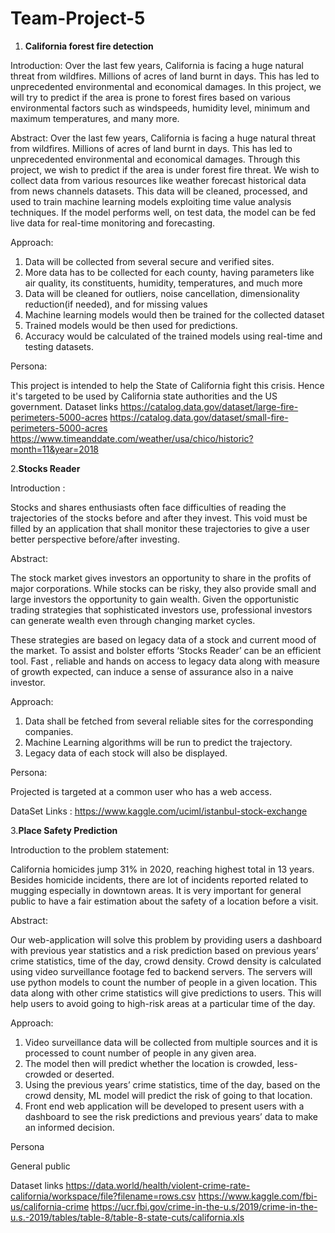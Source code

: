 # Team-Project-5

1. **California forest fire detection**


Introduction:
Over the last few years, California is facing a huge natural threat from wildfires. Millions of acres of land burnt in days. This has led to unprecedented environmental and economical damages. In this project, we will try to predict if the area is prone to forest fires based on various environmental factors such as windspeeds, humidity level, minimum and maximum temperatures, and many more.

Abstract:
Over the last few years, California is facing a huge natural threat from wildfires. Millions of acres of land burnt in days. This has led to unprecedented environmental and economical damages. Through this project, we wish to predict if the area is under forest fire threat. We wish to collect data from various resources like weather forecast historical data from news channels datasets. This data will be cleaned, processed, and used to train machine learning models exploiting time value analysis techniques. If the model performs well, on test data, the model can be fed live data for real-time monitoring and forecasting.

Approach:
1) Data will be collected from several secure and verified sites.
2) More data has to be collected for each county, having parameters like air quality, its constituents, humidity, temperatures, and much more
3) Data will be cleaned for outliers, noise cancellation, dimensionality reduction(if needed), and for missing values 
4) Machine learning models would then be trained for the collected dataset
5) Trained models would be then used for predictions.
6) Accuracy would be calculated of the trained models using real-time and testing datasets.

Persona:


This project is intended to help the State of California fight this crisis. Hence it's targeted to be used by California state authorities and the US government.
Dataset links
https://catalog.data.gov/dataset/large-fire-perimeters-5000-acres
https://catalog.data.gov/dataset/small-fire-perimeters-5000-acres
https://www.timeanddate.com/weather/usa/chico/historic?month=11&year=2018


2.**Stocks Reader**

Introduction :

Stocks and shares enthusiasts often face difficulties of reading the trajectories of the stocks before and after they invest. This void must be filled by an application that shall monitor these trajectories to give a user better perspective before/after investing.

Abstract:

The stock market gives investors an opportunity to share in the profits of major corporations. While stocks can be risky, they also provide small and large investors the opportunity to gain wealth. Given the opportunistic trading strategies that sophisticated investors use, professional investors can generate wealth even through changing market cycles. 

These strategies are based on legacy data of a stock and current mood of the market. To assist and bolster efforts ‘Stocks Reader’ can be an efficient tool. Fast , reliable and hands on access to legacy data along with measure of growth expected, can induce a sense of assurance also in a naive investor.


Approach:
1. Data shall be fetched from several reliable sites for the corresponding companies.
2. Machine Learning algorithms will be run to predict the trajectory.
3. Legacy data of each stock will also be displayed.

Persona:

Projected is targeted at a common user who has a web access.

DataSet Links : https://www.kaggle.com/uciml/istanbul-stock-exchange


3.**Place Safety Prediction**

Introduction to the problem statement:

California homicides jump 31% in 2020, reaching highest total in 13 years. Besides homicide incidents, there are lot of incidents reported related to mugging especially in downtown areas. It is very important for general public to have a fair estimation about the safety of a location before a visit.

Abstract:

Our web-application will solve this problem by providing users a dashboard with previous year statistics and a risk prediction based on previous years’ crime statistics, time of the day, crowd density. Crowd density is calculated using video surveillance footage fed to backend servers. The servers will use python models to count the number of people in a given location. This data along with other crime statistics will give predictions to users. This will help users to avoid going to high-risk areas at a particular time of the day. 

Approach:

1.	Video surveillance data will be collected from multiple sources and it is processed to count number of people in any given area.
2.	The model then will predict whether the location is crowded, less-crowded or deserted.
3.	Using the previous years’ crime statistics, time of the day, based on the crowd density, ML model will predict the risk of going to that location.
4.	Front end web application will be developed to present users with a dashboard to see the risk predictions and previous years’ data to make an informed decision.

Persona

General public
  
Dataset links
https://data.world/health/violent-crime-rate-california/workspace/file?filename=rows.csv
https://www.kaggle.com/fbi-us/california-crime
https://ucr.fbi.gov/crime-in-the-u.s/2019/crime-in-the-u.s.-2019/tables/table-8/table-8-state-cuts/california.xls
